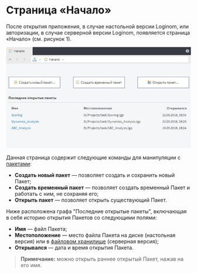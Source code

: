 # Страница «Начало»

После открытия приложения, в случае настольной версии Loginom, или авторизации, в случае серверной версии Loginom, появляется страница «Начало» (см. рисунок 1).

![Страница «Начало».](./home-page.png)

Данная страница содержит следующие команды для манипуляции с [пакетами](../quick-start/package.md):

* **Создать новый пакет** — позволяет создать и сохранить новый Пакет;
* **Создать временный пакет** — позволяет создать временный Пакет и работать с ним, не сохраняя его;
* **Открыть пакет** — позволяет открыть существующий Пакет.

Ниже расположена графа "Последние открытые пакеты", включающая в себя историю открытия Пакетов со следующими полями:

* **Имя** — файл Пакета;
* **Местоположение** — место файла Пакета на диске (настольная версия) или в [файловом хранилище](../location_user_files.md) (серверная версия);
* **Открывался** — дата и время открытия Пакета.

>**Примечание:** можно открыть раннее открытый Пакет, нажав на его имя.